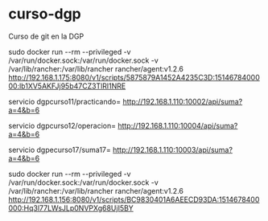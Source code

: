 # curso-dgp
Curso de git en la DGP

sudo docker run --rm --privileged -v /var/run/docker.sock:/var/run/docker.sock -v /var/lib/rancher:/var/lib/rancher rancher/agent:v1.2.6 http://192.168.1.175:8080/v1/scripts/5875879A1452A4235C3D:1514678400000:lb1XV5AKFJj95b47CZ3TlRl1NRE

servicio dgpcurso11/practicando= http://192.168.1.110:10002/api/suma?a=4&b=6

servicio dgpcurso12/operacion= http://192.168.1.110:10004/api/suma?a=4&b=6

servicio dgpecurso17/suma17= http://192.168.1.110:10003/api/suma?a=4&b=6


sudo docker run --rm --privileged -v /var/run/docker.sock:/var/run/docker.sock -v /var/lib/rancher:/var/lib/rancher rancher/agent:v1.2.6 http://192.168.1.156:8080/v1/scripts/BC9830401A6AEECD93DA:1514678400000:Hq3l77LWsJLp0NVPXg68UjI5BY

